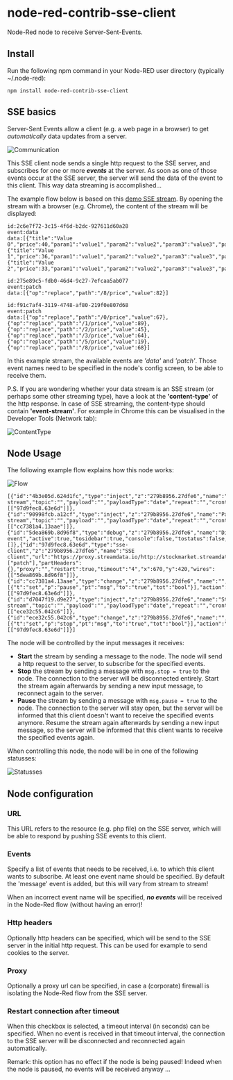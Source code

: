 # node-red-contrib-sse-client
Node-Red node to receive Server-Sent-Events.

## Install
Run the following npm command in your Node-RED user directory (typically ~/.node-red):
```
npm install node-red-contrib-sse-client
```

## SSE basics
Server-Sent Events allow a client (e.g. a web page in a browser) to get *automatically* data updates from a server.

![Communication](https://raw.githubusercontent.com/bartbutenaers/node-red-contrib-sse-client/master/images/sse_communication.png)

This SSE client node sends a single http request to the SSE server, and subscribes for one or more ***events*** at the server.  As soon as one of those events occur at the SSE server, the server will send the data of the event to this client.  This way data streaming is accomplished...

The example flow below is based on this [demo SSE stream](https://proxy.streamdata.io/http://stockmarket.streamdata.io/prices/).  By opening the stream with a browser (e.g. Chrome), the content of the stream will be displayed:

```
id:2c6e7f72-3c15-4f6d-b2dc-927611d60a28
event:data
data:[{"title":"Value 0","price":40,"param1":"value1","param2":"value2","param3":"value3","param4":"value4","param5":"value5","param6":"value6","param7":"value7","param8":"value8"},{"title":"Value 1","price":36,"param1":"value1","param2":"value2","param3":"value3","param4":"value4","param5":"value5","param6":"value6","param7":"value7","param8":"value8"},{"title":"Value 2","price":33,"param1":"value1","param2":"value2","param3":"value3","param4":"value4","param5":"value5","param6":"value6","param7":"value7","param8":"value8"}]

id:275e89c5-fdb0-46d4-9c27-7efcaa5ab077
event:patch
data:[{"op":"replace","path":"/8/price","value":82}]

id:f91c7af4-3119-4748-af80-219f0e807d68
event:patch
data:[{"op":"replace","path":"/0/price","value":67},{"op":"replace","path":"/1/price","value":89},{"op":"replace","path":"/2/price","value":45},{"op":"replace","path":"/3/price","value":64},{"op":"replace","path":"/5/price","value":19},{"op":"replace","path":"/8/price","value":68}]
```

In this example stream, the available events are *'data'* and *'patch'*.  Those event names need to be specified in the node's config screen, to be able to receive them.  

P.S. If you are wondering whether your data stream is an SSE stream (or perhaps some other streaming type), have a look at the **'content-type'** of the http response.  In case of SSE streaming, the content-type should contain **'event-stream'**.  For example in Chrome this can be visualised in the Developer Tools (Network tab):

![ContentType](https://raw.githubusercontent.com/bartbutenaers/node-red-contrib-sse-client/master/images/sse_contenttype.png)

## Node Usage
The following example flow explains how this node works:

![Flow](https://raw.githubusercontent.com/bartbutenaers/node-red-contrib-sse-client/master/images/sse_flow.png)

```
[{"id":"4b3e05d.624d1fc","type":"inject","z":"279b8956.27dfe6","name":"Start stream","topic":"","payload":"","payloadType":"date","repeat":"","crontab":"","once":false,"onceDelay":0.1,"x":290,"y":420,"wires":[["97d9fec8.63e6d"]]},{"id":"90998fcb.a12cf","type":"inject","z":"279b8956.27dfe6","name":"Pause stream","topic":"","payload":"","payloadType":"date","repeat":"","crontab":"","once":false,"onceDelay":0.1,"x":290,"y":500,"wires":[["cc7381a4.13aae"]]},{"id":"5dea869b.8d96f8","type":"debug","z":"279b8956.27dfe6","name":"Display event","active":true,"tosidebar":true,"console":false,"tostatus":false,"complete":"payload","x":879,"y":420,"wires":[]},{"id":"97d9fec8.63e6d","type":"sse-client","z":"279b8956.27dfe6","name":"SSE client","url":"https://proxy.streamdata.io/http://stockmarket.streamdata.io/prices/","events":["patch"],"partHeaders":{},"proxy":"","restart":true,"timeout":"4","x":670,"y":420,"wires":[["5dea869b.8d96f8"]]},{"id":"cc7381a4.13aae","type":"change","z":"279b8956.27dfe6","name":"","rules":[{"t":"set","p":"pause","pt":"msg","to":"true","tot":"bool"}],"action":"","property":"","from":"","to":"","reg":false,"x":480,"y":500,"wires":[["97d9fec8.63e6d"]]},{"id":"d7047f19.d9e27","type":"inject","z":"279b8956.27dfe6","name":"Stop stream","topic":"","payload":"","payloadType":"date","repeat":"","crontab":"","once":false,"onceDelay":0.1,"x":290,"y":460,"wires":[["ece32c55.042c6"]]},{"id":"ece32c55.042c6","type":"change","z":"279b8956.27dfe6","name":"","rules":[{"t":"set","p":"stop","pt":"msg","to":"true","tot":"bool"}],"action":"","property":"","from":"","to":"","reg":false,"x":470,"y":460,"wires":[["97d9fec8.63e6d"]]}]
```

The node will be controlled by the input messages it receives:
+ **Start** the stream by sending a message to the node.  The node will send a http request to the server, to subscribe for the specified events.
+ **Stop** the stream by sending a message with `msg.stop = true` to the node.  The connection to the server will be disconnected entirely.  Start the stream again afterwards by sending a new input message, to reconnect again to the server.
+ **Pause** the stream by sending a message with `msg.pause = true` to the node.  The connection to the server will stay open, but the server will be informed that this client doesn't want to receive the specified events anymore.  Resume the stream again afterwards by sending a new input message, so the server will be informed that this client wants to receive the specified events again.

When controlling this node, the node will be in one of the following statusses:

![Statusses](https://raw.githubusercontent.com/bartbutenaers/node-red-contrib-sse-client/master/images/sse_statusses.png)

## Node configuration

### URL
This URL refers to the resource (e.g. php file) on the SSE server, which will be able to respond by pushing SSE events to this client.

### Events
Specify a list of events that needs to be received, i.e. to which this client wants to subscribe.  At least one event name should be specified.  By default the 'message' event is added, but this will vary from stream to stream!  

When an incorrect event name will be specified, ***no events*** will be received in the Node-Red flow (without having an error)!

### Http headers
Optionally http headers can be specified, which will be send to the SSE server in the initial http request.  This can be used for example to send cookies to the server.

### Proxy
Optionally a proxy url can be specified, in case a (corporate) firewall is isolating the Node-Red flow from the SSE server.

### Restart connection after timeout
When this checkbox is selected, a timeout interval (in seconds) can be specified.  When no event is received in that timeout interval, the connection to the SSE server will be disconnected and reconnected again automatically.  

Remark: this option has no effect if the node is being paused! Indeed when the node is paused, no events will be received anyway ...

